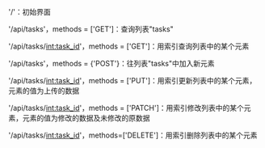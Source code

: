 '/'：初始界面

'/api/tasks'，methods = ['GET']：查询列表"tasks"

'/api/tasks/<int:task_id>'，methods = ['GET']：用索引查询列表中的某个元素

'/api/tasks'，methods = {'POST'}：往列表"tasks"中加入新元素

'/api/tasks/<int:task_id>'，methods = ['PUT']：用索引更新列表中的某个元素，元素的值为上传的数据

'/api/tasks/<int:task_id>'，methods = ['PATCH']：用索引修改列表中的某个元素，元素的值为修改的数据及未修改的原数据

'/api/tasks/<int:task_id>'，methods=['DELETE']：用索引删除列表中的某个元素